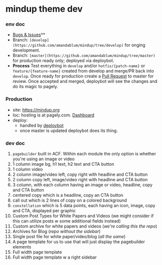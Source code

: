 # mindup theme dev

### env doc
- [Bugs & Issues](https://github.com/amandablum/mindup/issues/)**
- Branch: `[develop](https://github.com/amandablum/mindup/tree/develop)` for onging development.
- Branch: `[master](https://github.com/amandablum/mindup/tree/master)` for production ready only; deployed via deploybot.
- **Process** Test everything in `develop` and/or `hotfix/{patch-name}` or `feature/{feature-name}` created from develop and merge/PR back into `develop`. Once ready for production create a [Pull Request](https://github.com/amandablum/mindup/compare) to master for review. Once accepted and merged, deploybot will see the changes and do its magic to pagely.

### Production
- site: https://mindup.org
- loc: hosting is at pagely.com. [Dashboard](https://atomic.pagely.com/apps/details/18772)
- deploy:
	- handled by [deploybot](https://howlingzoe.deploybot.com)
	- once master is updated deploybot does its thing.

### dev doc
1. `pagebuilder` built in ACF. Within each module the only option is whether you're using an image or video
  1. 1 column image bg, h1 text, h2 text and CTA button
  2. 1 column video
  3. 2 column image/video left, copy right with headline and CTA button
  4. 2 column copy left, image/video right with headline and CTA button
  5. 3 column, with each column having an image or video, headline, copy and CTA button
  6. centered copy which is a headline, copy an CTA button
  7. call out which is 2 lines of copy on a colored background
  8. `constellation` which is 5 data points, each having an icon, image, copy and CTA, displayed per graphic
2. Custom Post Types for White Papers and Videos (we might consider if this can utilize posts w some additional fields instead)
3. Custom archive for white papers and videos (*we're calling this the repo*)
4. Archives for Blog (*repo without the sidebar*)
5. Single post file for white paper/video/blog (*all the same*)
6. A page template for us to use that will just display the pagebuilder elements
7. Full width page template
8. Full width page template w a right sidebar
